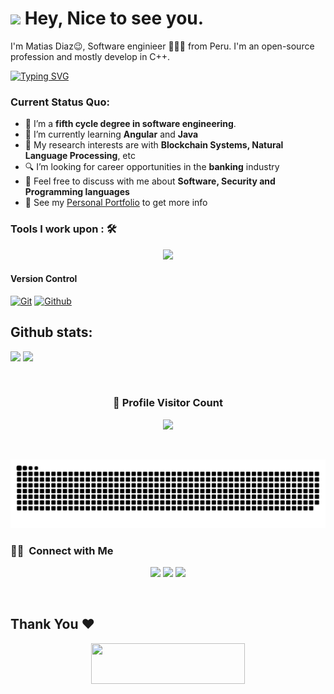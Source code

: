 <h1><img src="https://emojis.slackmojis.com/emojis/images/1531849430/4246/blob-sunglasses.gif?1531849430" width="30"/> Hey, Nice to see you.</h1>

I'm Matias Diaz😉, Software enginieer 👨🏻‍💻 from Peru. I'm an open-source profession and mostly develop in C++.

[![Typing SVG](https://readme-typing-svg.herokuapp.com?vCenter=true&width=500&lines=Software+Engineer;UPC+programming+student;Passionate+about+Algorithmic+Trading)](https://git.io/typing-svg)

### Current Status Quo:

- 💼 I’m a <strong>fifth cycle degree in software engineering</strong>.
- 🌱 I’m currently learning <strong>Angular</strong> and <strong>Java</strong>
- 🤔 My research interests are with <strong>Blockchain Systems, Natural Language Processing</strong>, etc
- 🔍 I’m looking for career opportunities in the <strong>banking</strong> industry
- 💬 Feel free to discuss with me about <strong>Software, Security and Programming languages</strong>
- 👀 See my [Personal Portfolio]() to get more info

### Tools I work upon : 🛠

<p align="center">
  <a href="https://skillicons.dev">
    <img src="https://skillicons.dev/icons?i=js,html,css,angular,cpp,figma,git,github,java,nodejs,mysql" />
  </a>
</p>

#### Version Control

[![Git](https://img.shields.io/badge/git%20-%23F05033.svg?&style=for-the-badge&logo=git&logoColor=white&labelColor=101010)](#)
[![Github](https://img.shields.io/badge/github%20-%23121011.svg?&style=for-the-badge&logo=github&logoColor=whit&logoColor=white&labelColor=101010)](#)

<h2>Github stats:</h2> 

[![](https://github-readme-stats.vercel.app/api?username=equinox-1092&show_icons=true&theme=tokyonight&hide_border=true&locale=en)](https://github.com/equinox-1092)
[![](https://github-readme-streak-stats.herokuapp.com/?user=equinox-1092&theme=material-palenight)](https://github.com/equinox-1092)

<br>
  
<div align=center>
  <h3><b>📍 Profile Visitor Count</b></h3>
</div>

<p align="center" >   
  <img src="https://profile-counter.glitch.me/DHANOLA/count.svg" />  
</p>




  <br>
<p align="center">

<picture>
  <source media="(prefers-color-scheme: dark)" srcset="https://github.com/DHANOLA/DHANOLA/blob/output/github-contribution-grid-snake-dark.svg">
  <source media="(prefers-color-scheme: light)" srcset="https://github.com/DHANOLA/DHANOLA/blob/output/github-contribution-grid-snake-dark.svg">
  <img alt="github contribution grid snake animation" src="https://github.com/DHANOLA/DHANOLA/blob/output/github-contribution-grid-snake-dark.svg">
</picture>


### 🤝🏻 &nbsp;Connect with Me
<p align="center">
<a  href="mailto:sdiaz4519@gmail.com"><img src="https://img.shields.io/badge/Gmail-D14836?style=for-the-badge&logo=gmail&logoColor=white"></a>  <a  href="https://www.instagram.com/tk_matiasd/"><img src="https://img.shields.io/badge/Instagram-E4405F?style=for-the-badge&logo=instagram&logoColor=white"></a>  <a href="https://www.linkedin.com/in/matias-diaz-7aa06831b/"><img src="https://img.shields.io/badge/LinkedIn-0077B5?style=for-the-badge&logo=linkedin&logoColor=white" ></a>
<p>


<br>
<h2 align='left'>Thank You ❤</h2>
<p align="center">
  <img src="https://media.giphy.com/media/jpVnC65DmYeyRL4LHS/giphy.gif" width="70%" height="65px">
</p>	
